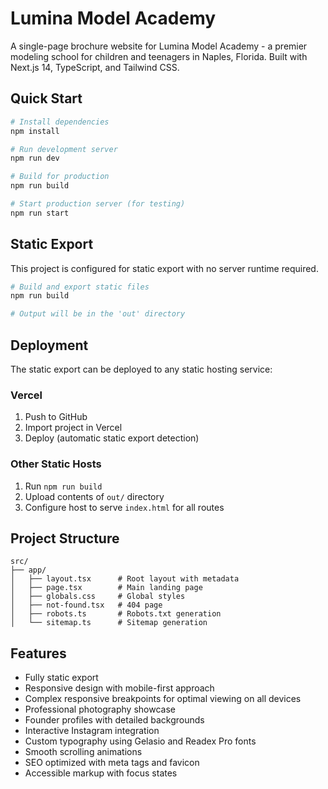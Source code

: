 # Lumina Model Academy

A single-page brochure website for Lumina Model Academy - a premier modeling school for children and teenagers in Naples, Florida. Built with Next.js 14, TypeScript, and Tailwind CSS.

## Quick Start

```bash
# Install dependencies
npm install

# Run development server
npm run dev

# Build for production
npm run build

# Start production server (for testing)
npm run start
```

## Static Export

This project is configured for static export with no server runtime required.

```bash
# Build and export static files
npm run build

# Output will be in the 'out' directory
```

## Deployment

The static export can be deployed to any static hosting service:

### Vercel
1. Push to GitHub
2. Import project in Vercel
3. Deploy (automatic static export detection)

### Other Static Hosts
1. Run `npm run build`
2. Upload contents of `out/` directory
3. Configure host to serve `index.html` for all routes

## Project Structure

```
src/
├── app/
│   ├── layout.tsx      # Root layout with metadata
│   ├── page.tsx        # Main landing page
│   ├── globals.css     # Global styles
│   ├── not-found.tsx   # 404 page
│   ├── robots.ts       # Robots.txt generation
│   └── sitemap.ts      # Sitemap generation
```

## Features

- Fully static export
- Responsive design with mobile-first approach
- Complex responsive breakpoints for optimal viewing on all devices
- Professional photography showcase
- Founder profiles with detailed backgrounds
- Interactive Instagram integration
- Custom typography using Gelasio and Readex Pro fonts
- Smooth scrolling animations
- SEO optimized with meta tags and favicon
- Accessible markup with focus states